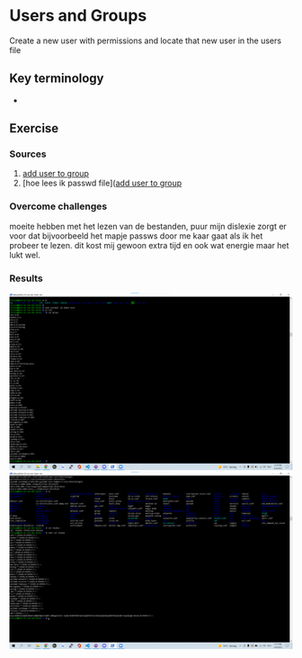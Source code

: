 # Users and Groups
Create a new user with permissions and locate that new user in the users file

## Key terminology
 - 

 


## Exercise
### Sources
1. [add user to group](https://phoenixnap.com/kb/how-to-create-sudo-user-on-ubuntu)
2. [hoe lees ik passwd file]([add user to group](https://phoenixnap.com/kb/how-to-create-sudo-user-on-ubuntu)




### Overcome challenges
moeite hebben met het lezen van de bestanden, puur mijn dislexie zorgt er voor dat bijvoorbeeld het mapje passws door me kaar gaat als ik het probeer te lezen.
dit kost mij gewoon extra tijd en ook wat energie maar het lukt wel.


### Results
![SS](../../00_includes/LNX-04/newusr.png)
![SS](../../00_includes/LNX-04/pwproof.png)